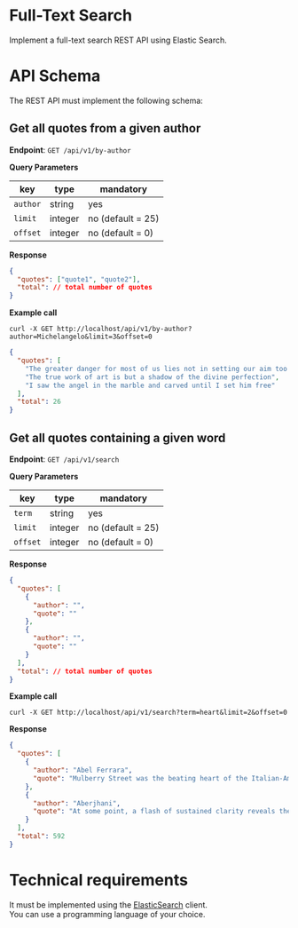# Full-Text Search

Implement a full-text search REST API using Elastic Search.

# API Schema

The REST API must implement the following schema:

## Get all quotes from a given author

**Endpoint**: `GET /api/v1/by-author`

**Query Parameters**

| key | type | mandatory |
|-----|------|-----------|
| `author` | string | yes |
| `limit` | integer | no (default = 25) |
| `offset`| integer | no (default = 0) |

**Response**

```json
{
  "quotes": ["quote1", "quote2"],
  "total": // total number of quotes
}
```

**Example call**

`curl -X GET http://localhost/api/v1/by-author?author=Michelangelo&limit=3&offset=0`

```json
{
  "quotes": [
    "The greater danger for most of us lies not in setting our aim too high and falling short; but in setting our aim too low, and achieving our mark.",
    "The true work of art is but a shadow of the divine perfection",
    "I saw the angel in the marble and carved until I set him free"
  ],
  "total": 26
}
```

## Get all quotes containing a given word

**Endpoint**: `GET /api/v1/search`

**Query Parameters**

| key | type | mandatory |
|-----|------|-----------|
| `term` | string | yes |
| `limit` | integer | no (default = 25) |
| `offset`| integer | no (default = 0) |

**Response**

```json
{
  "quotes": [
    {
      "author": "",
      "quote": ""
    },
    {
      "author": "",
      "quote": ""
    }
  ],
  "total": // total number of quotes
}
```

**Example call**

`curl -X GET http://localhost/api/v1/search?term=heart&limit=2&offset=0`

**Response**

```json
{
  "quotes": [
    {
      "author": "Abel Ferrara",
      "quote": "Mulberry Street was the beating heart of the Italian-American experience, but you don't find those gangsters now. I live with a bunch of yuppies and models."
    },
    {
      "author": "Aberjhani",
      "quote": "At some point, a flash of sustained clarity reveals the difference between what someone would have you believe is true, and what you know from the depths of your own heart to the peaks of your soul to be true. What happens after that is up to you."
    }
  ],
  "total": 592
}
```

# Technical requirements

It must be implemented using the [ElasticSearch](https://www.elastic.co/guide/en/elasticsearch/client/java-api/current/index.html) client. <br />
You can use a programming language of your choice.
